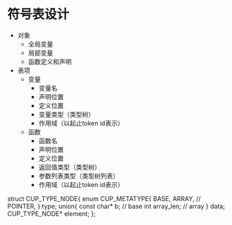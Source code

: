 # 符号表设计

+ 对象
  + 全局变量
  + 局部变量
  + 函数定义和声明
+ 表项
  + 变量
    + 变量名
    + 声明位置
    + 定义位置
    + 变量类型（类型树）
    + 作用域（以起止token id表示）
  + 函数
    + 函数名
    + 声明位置
    + 定义位置
    + 返回值类型（类型树）
    + 参数列表类型（类型树列表）
    + 作用域（以起止token id表示）

struct CUP_TYPE_NODE{
    enum CUP_METATYPE{
        BASE,
        ARRAY,
        // POINTER,
    } type;
    union{
        const char* b; // base
        int array_len; // array
    } data;
    CUP_TYPE_NODE* element;
};